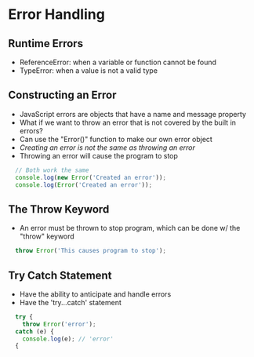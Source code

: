 # Error Handling

## Runtime Errors
  - ReferenceError: when a variable or function cannot be found
  - TypeError: when a value is not a valid type

## Constructing an Error
  - JavaScript errors are objects that have a name and message property
  - What if we want to throw an error that is not covered by the built in errors?
  - Can use the "Error()" function to make our own error object
  - *Creating an error is not the same as throwing an error*
  - Throwing an error will cause the program to stop

  ```JavaScript
    // Both work the same
    console.log(new Error('Created an error'));
    console.log(Error('Created an error'));
  ```
  
## The Throw Keyword
  - An error must be thrown to stop program, which can be done w/ the "throw" keyword

  ```JavaScript
    throw Error('This causes program to stop');
  ```
  
## Try Catch Statement
  - Have the ability to anticipate and handle errors
  - Have the 'try...catch' statement

  ```JavaScript
    try {
      throw Error('error');
    catch (e) {
      console.log(e); // 'error'
    {
  ```

